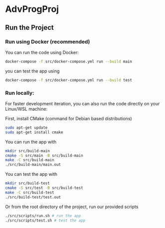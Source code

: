 # AdvProgProj

## Run the Project

### Run using Docker (recommended)

You can run the code using Docker:

```bash
docker-compose -f src/docker-compose.yml run --build main
```

you can test the app using

```bash
docker-compose -f src/docker-compose.yml run --build test
```

### Run locally:

For faster development iteration, you can also run the code directly on your Linux/WSL machine:

First, install CMake (command for Debian based distributions)

```bash
sudo apt-get update
sudo apt-get install cmake
```

You can run the app with

```bash
mkdir src/build-main
cmake -S src/main -B src/build-main
make -C src/build-main
./src/build-main/main.out
```

You can test the app with

```bash
mkdir src/build-test
cmake -S src/test -B src/build-test
make -C src/build-test
./src/build-test/test.out
```

Or from the root directory of the project, run our provided scripts

```bash
./src/scripts/run.sh # run the app
./src/scripts/test.sh # test the app
```
